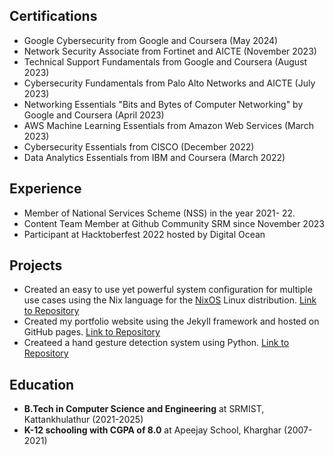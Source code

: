 ## Certifications
* Google Cybersecurity from Google and Coursera (May 2024)
* Network Security Associate from Fortinet and AICTE (November 2023)
* Technical Support Fundamentals from Google and Coursera (August 2023)
* Cybersecurity Fundamentals from Palo Alto Networks and AICTE (July 2023)
* Networking Essentials "Bits and Bytes of Computer Networking" by Google and Coursera (April 2023)
* AWS Machine Learning Essentials from Amazon Web Services (March 2023)
* Cybersecurity Essentials from CISCO (December 2022)
* Data Analytics Essentials from IBM and Coursera (March 2022)

## Experience
* Member of National Services Scheme (NSS) in the year 2021- 22.
* Content Team Member at Github Community SRM since November 2023
* Participant at Hacktoberfest 2022 hosted by Digital Ocean

## Projects
* Created an easy to use yet powerful system configuration for multiple use cases using the Nix language for the [NixOS](https://www.nixos.org) Linux distribution. [Link to Repository](github.com/sid3425/nixconfig)
* Created my portfolio website using the Jekyll framework and hosted on GitHub pages. [Link to Repository](github.com/sid3425/sid3425.github.io)
* Createed a hand gesture detection system using Python. [Link to Repository](github.com/sid3425/Hand-Gesture-Detection)

## Education
* __B.Tech in Computer Science and Engineering__ at SRMIST, Kattankhulathur (2021-2025)
* __K-12 schooling with CGPA of 8.0__ at Apeejay School, Kharghar (2007-2021)
